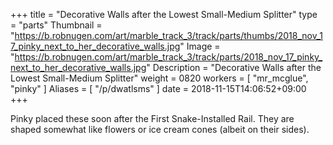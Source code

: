 +++
title = "Decorative Walls after the Lowest Small-Medium Splitter"
type = "parts"
Thumbnail = "https://b.robnugen.com/art/marble_track_3/track/parts/thumbs/2018_nov_17_pinky_next_to_her_decorative_walls.jpg"
Image = "https://b.robnugen.com/art/marble_track_3/track/parts/2018_nov_17_pinky_next_to_her_decorative_walls.jpg"
Description = "Decorative Walls after the Lowest Small-Medium Splitter"
weight = 0820
workers = [
    "mr_mcglue",
    "pinky"
]
Aliases = [
    "/p/dwatlsms"
]
date = 2018-11-15T14:06:52+09:00
+++

Pinky placed these soon after the First Snake-Installed Rail.  They are shaped somewhat like flowers or ice cream cones (albeit on their sides).
